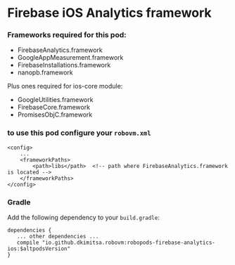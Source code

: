 # Firebase iOS Analytics framework

### Frameworks required for this pod: 
* FirebaseAnalytics.framework
* GoogleAppMeasurement.framework
* FirebaseInstallations.framework
* nanopb.framework

Plus ones required for ios-core module:
* GoogleUtilities.framework
* FirebaseCore.framework
* PromisesObjC.framework

### to use this pod configure your `robovm.xml`

```
<config>
    ...
    <frameworkPaths>
        <path>libs</path>  <!-- path where FirebaseAnalytics.framework is located -->
    </frameworkPaths>
</config>
```

### Gradle

Add the following dependency to your `build.gradle`:

```
dependencies {
   ... other dependencies ...
   compile "io.github.dkimitsa.robovm:robopods-firebase-analytics-ios:$altpodsVersion"
}
```
